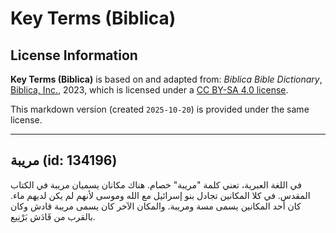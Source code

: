 # Key Terms (Biblica)

## License Information

**Key Terms (Biblica)** is based on and adapted from: _Biblica Bible Dictionary_, [Biblica, Inc.](https://www.biblica.com/), 2023, which is licensed under a [CC BY-SA 4.0 license](https://creativecommons.org/licenses/by-sa/4.0/legalcode.en).

This markdown version (created `2025-10-20`) is provided under the same license.



--------------------------------

## مريبة (id: 134196)

في اللغة العبرية، تعني كلمة "مريبة" خصام. هناك مكانان يسميان مريبة في الكتاب المقدس. في كلا المكانين تجادل بنو إسرائيل مع الله وموسى لأنهم لم يكن لديهم ماء. كان أحد المكانين يسمى مسة ومريبة. والمكان الآخر كان يسمى مريبة قادش وكان بالقرب من قَادَش بَرْنِيع.


